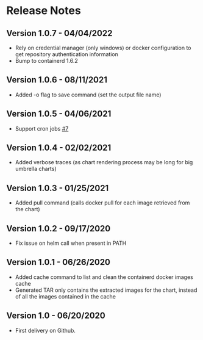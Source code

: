 # Release Notes

## Version 1.0.7 - 04/04/2022
* Rely on credential manager (only windows) or docker configuration to get repository authentication information
* Bump to containerd 1.6.2

## Version 1.0.6 - 08/11/2021
* Added -o flag to save command (set the output file name)

## Version 1.0.5 - 04/06/2021
* Support cron jobs [#7](https://github.com/cvila84/helm-image/issues/7)

## Version 1.0.4 - 02/02/2021
* Added verbose traces (as chart rendering process may be long for big umbrella charts)

## Version 1.0.3 - 01/25/2021
* Added pull command (calls docker pull for each image retrieved from the chart)

## Version 1.0.2 - 09/17/2020
* Fix issue on helm call when present in PATH

## Version 1.0.1 - 06/26/2020
* Added cache command to list and clean the containerd docker images cache
* Generated TAR only contains the extracted images for the chart, instead of all the images contained in the cache

## Version 1.0 - 06/20/2020
* First delivery on Github.
